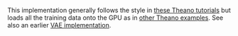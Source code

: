 This implementation generally follows the style in [these Theano
tutorials](https://github.com/Newmu/Theano-Tutorials) but loads all the training
data onto the GPU as in [other Theano
examples](http://deeplearning.net/tutorial/code/logistic_sgd.py). See also an
earlier [VAE implementation](https://github.com/y0ast/Variational-Autoencoder).


